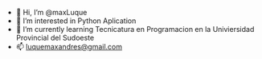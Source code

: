 - 👋 Hi, I’m @maxLuque
- 👀 I’m interested in Python Aplication
- 🌱 I’m currently learning Tecnicatura en Programacion en la Univiersidad Provincial del Sudoeste
- 📫 luquemaxandres@gmail.com
